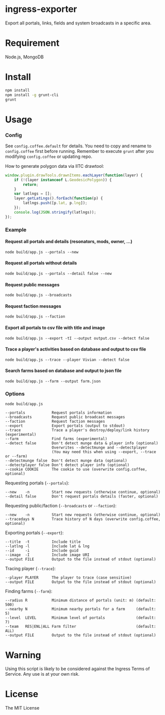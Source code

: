 ingress-exporter
========================

Export all portals, links, fields and system broadcasts in a specific area.

# Requirement

Node.js, MongoDB

# Install

```bash
npm install
npm install -g grunt-cli
grunt
```

# Usage

### Config

See `config.coffee.default` for details.
You need to copy and rename to `config.coffee` first before running.
Remember to execute `grunt` after you modifying `config.coffee` or updating repo.

How to generate polygon data via IITC drawtool:

```javascript
window.plugin.drawTools.drawnItems.eachLayer(function(layer) {
    if (!(layer instanceof L.GeodesicPolygon)) {
        return;
    }
    var latlngs = [];
    layer.getLatLngs().forEach(function(p) {
        latlngs.push([p.lat, p.lng]);
    });
    console.log(JSON.stringify(latlngs));
});
```

### Example

#### Request all portals and details (resonators, mods, owner, ...)

```
node build/app.js --portals --new
```

#### Request all portals without details

```
node build/app.js --portals --detail false --new
```

#### Request public messages

```
node build/app.js --broadcasts
```

#### Request faction messages

```
node build/app.js --faction
```

#### Export all portals to csv file with title and image

```
node build/app.js --export -tI --output output.csv --detect false
```

#### Trace a player's activities based on database and output to csv file

```
node build/app.js --trace --player Vivian --detect false
```

#### Search farms based on database and output to json file

```
node build/app.js --farm --output farm.json
```

### Options

```
node build/app.js

--portals            Request portals information
--broadcasts         Request public broadcast messages
--faction            Request faction messages
--export             Export portals (output to stdout)
--trace              Trace a player's destroy/deploy/link history (experimental)
--farm               Find farms (experimental)
--detect false       Don't detect munge data & player info (optional)
                     Overwrites --detectmunge and --detectplayer
                     (You may need this when using --export, --trace or --farm)
--detectmunge false  Don't detect munge data (optional)
--detectplayer false Don't detect player info (optional)
--cookie COOKIE      The cookie to use (overwrite config.coffee, optional)
```

Requesting portals (`--portals`):

```
--new    -n          Start new requests (otherwise continue, optional)
--detail false       Don't request portals details (faster, optional)
```

Requesting public/faction (`--broadcasts` or `--faction`):

```
--new    -n          Start new requests (otherwise continue, optional)
--tracedays N        Trace history of N days (overwrite config.coffee, optional)
```

Exporting portals (`--export`):

```
--title  -t          Include title
--latlng -l          Include lat & lng
--id     -i          Include guid
--image  -I          Include image URI
--output FILE        Output to the file instead of stdout (optional)
```

Tracing player (`--trace`):

```
--player PLAYER      The player to trace (case sensitive)
--output FILE        Output to the file instead of stdout (optional)
```

Finding farms (`--farm`):

```
--radius R           Minimum distance of portals (unit: m) (default: 500)
--nearby N           Minimum nearby portals for a farm     (default: 5)
--level  LEVEL       Minimum level of portals              (default: 7)
--team   RES|ENL|ALL Farm filter                           (default: ALL)
--output FILE        Output to the file instead of stdout (optional)
```

# Warning

Using this script is likely to be considered against the Ingress Terms of Service. Any use is at your own risk.

# License

The MIT License